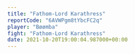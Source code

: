 ```yaml
---
title: "Fathom-Lord Karathress"
reportCode: "6AVWPgm8tYbcFC2q"
player: "Bøømba"
fight: "Fathom-Lord Karathress"
date: 2021-10-20T19:00:04.987000+00:00
---
```


